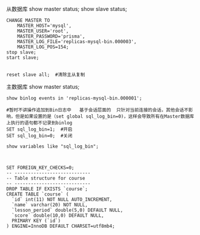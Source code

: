 
从数据库
    show master status;
    show  slave status;

    CHANGE MASTER TO
		MASTER_HOST='mysql',
		MASTER_USER='root',
		MASTER_PASSWORD='prisma',
		MASTER_LOG_FILE='replicas-mysql-bin.000003',
		MASTER_LOG_POS=154;
    stop slave;
    start slave;


    reset slave all;  #清除主从复制


主数据库
    show master status;


    show binlog events in 'replicas-mysql-bin.000001';

    #暂时不讲操作追加到Bin日志中   基于会话层面的  只针对当前连接的会话，其他会话不影响，但是如果设置的是（set global sql_log_bin=0)，这样会导致所有在Master数据库上执行的语句都不记录到binlog
    SET sql_log_bin=1;  #开启
    SET sql_log_bin=0;  #关闭

    show variables like "sql_log_bin";



    SET FOREIGN_KEY_CHECKS=0;
    -- ----------------------------
    -- Table structure for course
    -- ----------------------------
    DROP TABLE IF EXISTS `course`;
    CREATE TABLE `course` (
      `id` int(11) NOT NULL AUTO_INCREMENT,
      `name` varchar(20) NOT NULL,
      `lesson_period` double(5,0) DEFAULT NULL,
      `score` double(10,0) DEFAULT NULL,
      PRIMARY KEY (`id`)
    ) ENGINE=InnoDB DEFAULT CHARSET=utf8mb4;
